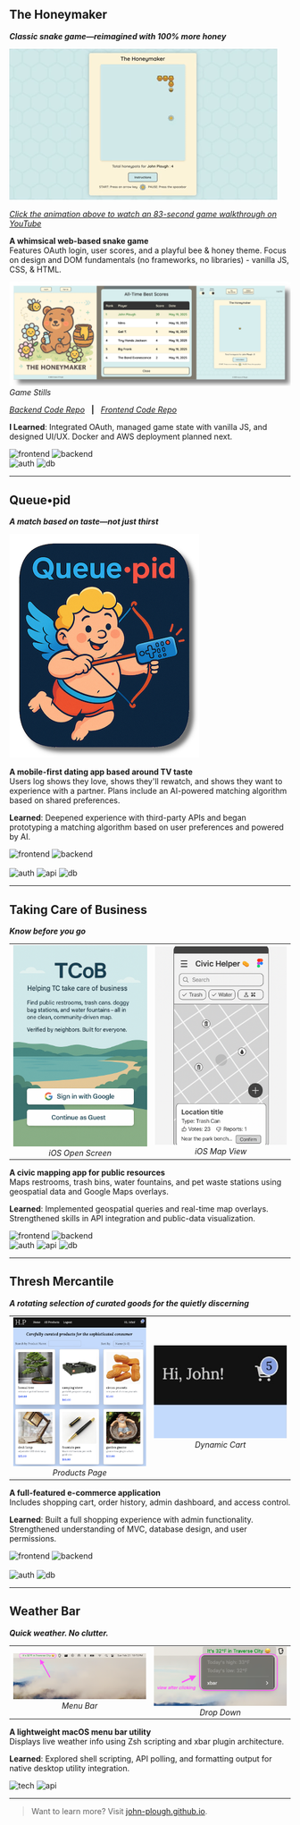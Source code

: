 ## The Honeymaker

**_Classic snake game—reimagined with 100% more honey_**

<a href="https://youtu.be/zJtuD3XLpzc" target="_blank">
  <img src="assets/HoneymakerGif.gif" alt="90-second Walkthrough" />
</a>  
<p><em><a href="https://youtu.be/zJtuD3XLpzc" target="_blank">Click the animation above to watch an 83-second game walkthrough on YouTube</a></em></p>

**A whimsical web-based snake game**  
Features OAuth login, user scores, and a playful bee & honey theme. Focus on design and DOM fundamentals (no frameworks, no libraries) - vanilla JS, CSS, & HTML.

![Game Stills](assets/HMStillsShadowed.png)
_Game Stills_

[_Backend Code Repo_](https://github.com/John-Plough/snake-api.git)&nbsp;&nbsp;&nbsp;**|**&nbsp;&nbsp;&nbsp;[_Frontend Code Repo_](https://github.com/John-Plough/honeymaker.git)

**I Learned**: Integrated OAuth, managed game state with vanilla JS, and designed UI/UX. Docker and AWS deployment planned next.

![frontend](https://img.shields.io/badge/frontend-Vanilla%20JS%20%7C%20CSS%20%7C%20HTML-blue) ![backend](https://img.shields.io/badge/backend-Ruby%20on%20Rails-red)<br>
![auth](https://img.shields.io/badge/auth-Google%20%26%20GitHub%20OAuth-orange) ![db](https://img.shields.io/badge/database-PostgreSQL-blueviolet)

---

## Queue•pid

**_A match based on taste—not just thirst_**

![Queuepid Logo](assets/QueuepidTextLogoWeb.png)

**A mobile-first dating app based around TV taste**  
Users log shows they love, shows they'll rewatch, and shows they want to experience with a partner. Plans include an AI-powered matching algorithm based on shared preferences.

**Learned**: Deepened experience with third-party APIs and began prototyping a matching algorithm based on user preferences and powered by AI.

![frontend](https://img.shields.io/badge/frontend-React%20%2B%20TailwindCSS-blue) ![backend](https://img.shields.io/badge/backend-Ruby%20on%20Rails-red)<br>  
![auth](https://img.shields.io/badge/auth-Google%20%20OAuth-orange) ![api](https://img.shields.io/badge/API-TMDb-darkgreen) ![db](https://img.shields.io/badge/database-PostgreSQL-blueviolet)

---

## Taking Care of Business

**_Know before you go_**

<table>
  <tr>
    <td align="center">
      <img src="assets/TCoB_Screen.png" width="300"/><br>
      <em>iOS Open Screen</em>
    </td>
    <td align="center">
      <img src="assets/AppScreen.png" width="300"/><br>
      <em>iOS Map View</em>
    </td>
  </tr>
</table>

**A civic mapping app for public resources**  
Maps restrooms, trash bins, water fountains, and pet waste stations using geospatial data and Google Maps overlays.

**Learned**: Implemented geospatial queries and real-time map overlays. Strengthened skills in API integration and public-data visualization.

<!-- ![frontend](https://img.shields.io/badge/frontend-React%20%2B%20TailwindCSS-blue)<br>
![backend](https://img.shields.io/badge/backend-Rails%20API%20%2B%20PostGIS-red)<br>
![auth](https://img.shields.io/badge/auth-Google%20%20OAuth-orange)<br>
![api](https://img.shields.io/badge/API-Google%20Maps%20JS%20%2B%20Google%20Geocoding-darkgreen)<br>
![db](https://img.shields.io/badge/database-PostgreSQL-blueviolet) -->

![frontend](https://img.shields.io/badge/frontend-React%20%2B%20TailwindCSS-blue) ![backend](https://img.shields.io/badge/backend-Rails%20API%20%2B%20PostGIS-red)<br>
![auth](https://img.shields.io/badge/auth-Google%20%20OAuth-orange) ![api](https://img.shields.io/badge/API-Google%20Maps%20JS%20%2B%20Google%20Geocoding-darkgreen) ![db](https://img.shields.io/badge/database-PostgreSQL-blueviolet)

---

## Thresh Mercantile

**_A rotating selection of curated goods for the quietly discerning_**

<table>
  <tr>
    <td align="center">
      <img src="assets/hop1a.png" width="300"/><br>
      <em>Products Page</em>
    </td>
    <td align="center">
      <img src="assets/hop4.jpg" width="300"/><br>
      <em>Dynamic Cart</em>
    </td>
  </tr>
</table>

**A full-featured e-commerce application**  
Includes shopping cart, order history, admin dashboard, and access control.

**Learned**: Built a full shopping experience with admin functionality. Strengthened understanding of MVC, database design, and user permissions.

![frontend](https://img.shields.io/badge/frontend-React%20%2B%20TailwindCSS-blue) ![backend](https://img.shields.io/badge/backend-Rails%20API-red)<br>  
![auth](https://img.shields.io/badge/auth-Role--Based--Access-orange) ![db](https://img.shields.io/badge/database-PostgreSQL-blueviolet)

---

## Weather Bar

**_Quick weather. No clutter._**

<table>
  <tr>
    <td align="center">
      <img src="assets/temp1.png" width="300"/><br>
      <em>Menu Bar</em>
    </td>
    <td align="center">
      <img src="assets/temp2.png" width="300"/><br>
      <em>Drop Down</em>
    </td>
  </tr>
</table>

**A lightweight macOS menu bar utility**  
Displays live weather info using Zsh scripting and xbar plugin architecture.

**Learned**: Explored shell scripting, API polling, and formatting output for native desktop utility integration.

![tech](https://img.shields.io/badge/tech-Zsh%20%2F%20xbar-lightgrey) ![api](https://img.shields.io/badge/API-Weather%20Service-darkgreen)

---

> Want to learn more? Visit [john-plough.github.io](https://john-plough.github.io).
